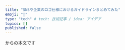 ```yaml
---
title: "SNSや企業のロゴ仕様におけるガイドラインまとめてみた"
emoji: "📌"
type: "tech" # tech: 技術記事 / idea: アイデア
topics: []
published: false
---
```

からの本文です